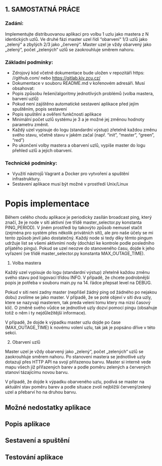 ## 1. SAMOSTATNÁ PRÁCE

### Zadání:
Implementujte distribuovanou aplikaci pro volbu 1 uzlu jako mastera z N identických uzlů. Ve druhé fázi master uzel
řídí “obarvení“ 1/3 uzlů jako „zelený“ a zbylých 2/3 jako „červený“. Master uzel je vždy obarvený jako „zelený“,
počet „zelených“ uzlů se zaokrouhluje směrem nahoru.

### Základní podmínky:
- Zdrojový kód včetně dokumentace bude uložen v repozitáři https: //github.com/ nebo https://gitlab.kiv.zcu.cz/
- Dokumentace v souboru README.md v kořenovém adresáři. Musí obsahovat:
- Popis způsobu řešení/algoritmy jednotlivých problémů (volba mastera, barvení uzlů)
- Pokud není zajištěno automatické sestavení aplikace před jejím spuštěním, popis sestavení
- Popis spuštění a ověření funkčnosti aplikace
- Minimální počet uzlů systému je 3 a je možné jej změnou hodnoty parametru změnit.
- Každý uzel vypisuje do logu (standardní výstup) zřetelně každou změnu svého stavu, včetně stavu v jakém
začal (např. “init”, “master”, “green”, “red”)
- Po ukončení volby mastera a obarvení uzlů, vypíše master do logu přehled uzlů a jejich obarvení.

### Technické podmínky:
- Využití nástrojů Vagrant a Docker pro vytvoření a spuštění infrastruktury.
- Sestavení aplikace musí být možné v prostředí Unix/Linux

# Popis implementace

Během celého chodu aplikace je periodicky zasílán broadcast ping, který značí, že je node v síti aktivní (ve třídě master_selector.py konstanta PING_PERIOD). V jiném prostředí by takovýto způsob nemusel stačit (zejména pro systém přes několik privátních sítí), ale pro naše účely se mi tento způsob jevil jako dostatečný. Každý node si tedy díky těmto pingum udržuje list se všemi aktivními nody (dochází ke kontrole podle posledního přijatého pingu). Pokud se uzel neozve do stanoveného času, dojde k jeho vyřazení (ve třídě master_selector.py konstanta MAX_OUTAGE_TIME). 


1. Volba mastera

Každý uzel vypisuje do logu (standardní výstup) zřetelně každou změnu svého stavu pod logovací třídou INFO. V případě, že chcete podrobnější popis je potřeba v souboru main.py na 14. řádce přepsat level na DEBUG. 

Pokud v siti neni zadny master (nepřišel žádný ping od žádného po nejakou dobu) zvolíme se jako master. V případě, že se poté objeví v síti dva uzly, ktere se nazyvaji masterem, tak preda veleni tomu ktery ma nizsi časový klíč. O změně svého vůdce se jednotlivé uzly dozví pomocí pingu (obsahuje totiž o něm i ty nejdůležitější informace). 

V případě, že dojde k výpadku master uzlu dojde po čase (MAX_OUTAGE_TIME) k novému volení uzlu, tak jak je popsáno dříve v této sekci.


2. Obarvení uzlů

Master uzel je vždy obarvený jako „zelený“, počet „zelených“ uzlů se zaokrouhluje směrem nahoru. Po stanoveni mastera se jednotlivé uzly dotazují přes HTTP API na svojí přiřazenou barvu. Master si interně vede mapu všech již přiřazených barev a podle poměru zelených a červených stanoví tázajícímu novou barvu. 

V případě, že dojde k výpadku obarveného uzlu, podívá se master na aktuální stav poměru barev a podle situace zvolí nejbližší červený/zelený uzel a přebarví ho na druhou barvu.


## Možné nedostatky aplikace


## Popis aplikace


## Sestavení a spuštění


## Testování aplikace


